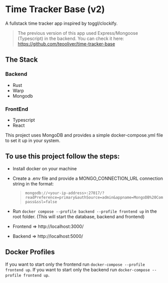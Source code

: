 # Time Tracker Base (v2)

A fullstack time tracker app inspired by toggl/clockify.

> The previous version of this app used Express/Mongoose (Typescript) in the backend. You can check it here:
> https://github.com/teooliver/time-tracker-base

## The Stack

### Backend

- Rust
- Warp
- Mongodb

### FrontEnd

- Typescript
- React

This project uses MongoDB and provides a simple docker-compose.yml file to set it up in your system.

## To use this project follow the steps:

- Install docker on your machine
- Create a .env file and provide a MONGO_CONNECTION_URL connection string in the format:
  > `mongodb://<your-ip-address>:27017/?readPreference=primary&authSource=admin&appname=MongoDB%20Compass&ssl=false`
- Run `docker compose --profile backend --profile frontend up` in the root folder. (This will start the database, backend and frontend)

- Frontend => http://localhost:3000/
- Backend => http://localhost:5000/

## Docker Profiles

If you want to start only the frontend run `docker-compose --profile frontend up`.
If you want to start only the backend run `docker-compose --profile frontend up`.
